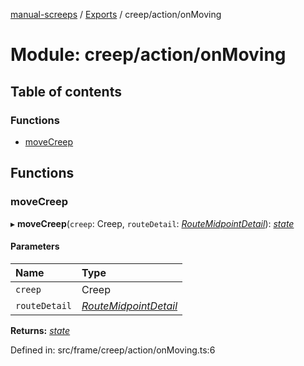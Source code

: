 [manual-screeps](../README.md) / [Exports](../modules.md) / creep/action/onMoving

# Module: creep/action/onMoving

## Table of contents

### Functions

- [moveCreep](creep_action_onmoving.md#movecreep)

## Functions

### moveCreep

▸ **moveCreep**(`creep`: Creep, `routeDetail`: [*RouteMidpointDetail*](../interfaces/creep_routeplan_type.routemidpointdetail.md)): [*state*](creep_action.md#state)

#### Parameters

| Name | Type |
| :------ | :------ |
| `creep` | Creep |
| `routeDetail` | [*RouteMidpointDetail*](../interfaces/creep_routeplan_type.routemidpointdetail.md) |

**Returns:** [*state*](creep_action.md#state)

Defined in: src/frame/creep/action/onMoving.ts:6
